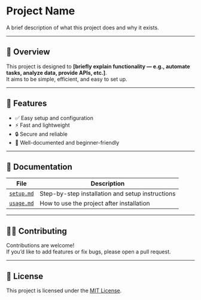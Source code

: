 # Project Name

A brief description of what this project does and why it exists.

---

## 🚀 Overview

This project is designed to **[briefly explain functionality — e.g., automate tasks, analyze data, provide APIs, etc.]**.  
It aims to be simple, efficient, and easy to set up.

---

## 🧩 Features

- ✅ Easy setup and configuration  
- ⚡ Fast and lightweight  
- 🔒 Secure and reliable  
- 🧠 Well-documented and beginner-friendly  

---

## 📂 Documentation

| File | Description |
|------|--------------|
| [`setup.md`](setup.md) | Step-by-step installation and setup instructions |
| [`usage.md`](usage.md) | How to use the project after installation |

---

## 🧑‍💻 Contributing

Contributions are welcome!  
If you’d like to add features or fix bugs, please open a pull request.

---

## 🪪 License

This project is licensed under the [MIT License](LICENSE).

